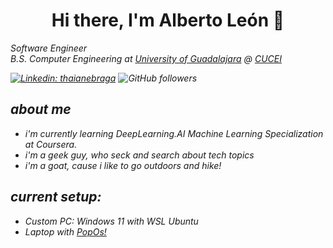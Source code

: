 <h1 align="center"> Hi there, I'm Alberto León 👋</h1>

<p><em>Software Engineer 
</br><em>B.S. Computer Engineering at <a href="http://www.udg.mx/en">University of Guadalajara</a> @ <a href="http://www.cucei.udg.mx/es/acerca-de">CUCEI</a> </p>

[![Linkedin: thaianebraga](https://img.shields.io/badge/-AlbertoLeon-blue?style=flat-square&logo=Linkedin&logoColor=white&link=https://www.linkedin.com/in/alberto-le%C3%B3n/)](https://www.linkedin.com/in/alberto-le%C3%B3n/)
![GitHub followers](https://img.shields.io/github/followers/luismedinag?label=Follow&style=social)
  
## about me

* i'm currently learning DeepLearning.AI Machine Learning Specialization at Coursera.
* i'm a geek guy, who seck and search about tech topics
* i'm a goat, cause i like to go outdoors and hike!

## current setup:

* Custom PC: Windows 11 with WSL Ubuntu
* Laptop with [PopOs!](https://pop.system76.com/)
